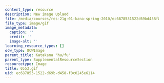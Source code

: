 ```yaml
---
content_type: resource
description: New image Uplaod
file: /media/courses/res-21g-01-kana-spring-2010/ec6878531522d69bd458f8c0245e6114_0553.gif
file_type: image/gif
image_metadata:
  caption: ''
  credit: ''
  image-alt: ''
learning_resource_types: []
ocw_type: OCWImage
parent_title: Katakana "hu/fu"
parent_type: SupplementalResourceSection
resourcetype: Image
title: 0553.gif
uid: ec687853-1522-d69b-d458-f8c0245e6114
---
```

